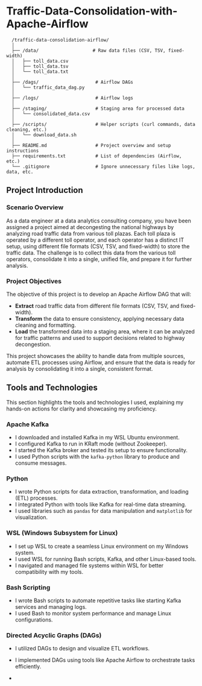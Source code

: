 # Traffic-Data-Consolidation-with-Apache-Airflow


      /traffic-data-consolidation-airflow/
      │
      ├── /data/                    # Raw data files (CSV, TSV, fixed-width)
      │   ├── toll_data.csv
      │   ├── toll_data.tsv
      │   └── toll_data.txt
      │
      ├── /dags/                     # Airflow DAGs
      │   └── traffic_data_dag.py
      │
      ├── /logs/                     # Airflow logs
      │
      ├── /staging/                  # Staging area for processed data
      │   └── consolidated_data.csv
      │
      ├── /scripts/                  # Helper scripts (curl commands, data cleaning, etc.)
      │   └── download_data.sh
      │
      ├── README.md                  # Project overview and setup instructions
      ├── requirements.txt           # List of dependencies (Airflow, etc.)
      └── .gitignore                 # Ignore unnecessary files like logs, data, etc.


## Project Introduction

### Scenario Overview

As a data engineer at a data analytics consulting company, you have been assigned a project aimed at decongesting the national highways by analyzing road traffic data from various toll plazas. Each toll plaza is operated by a different toll operator, and each operator has a distinct IT setup, using different file formats (CSV, TSV, and fixed-width) to store the traffic data. The challenge is to collect this data from the various toll operators, consolidate it into a single, unified file, and prepare it for further analysis.

### Project Objectives

The objective of this project is to develop an Apache Airflow DAG that will:
- **Extract** road traffic data from different file formats (CSV, TSV, and fixed-width).
- **Transform** the data to ensure consistency, applying necessary data cleaning and formatting.
- **Load** the transformed data into a staging area, where it can be analyzed for traffic patterns and used to support decisions related to highway decongestion.

This project showcases the ability to handle data from multiple sources, automate ETL processes using Airflow, and ensure that the data is ready for analysis by consolidating it into a single, consistent format.

## Tools and Technologies  

This section highlights the tools and technologies I used, explaining my hands-on actions for clarity and showcasing my proficiency.  

### Apache Kafka  
- I downloaded and installed Kafka in my WSL Ubuntu environment.  
- I configured Kafka to run in KRaft mode (without Zookeeper).  
- I started the Kafka broker and tested its setup to ensure functionality.  
- I used Python scripts with the `kafka-python` library to produce and consume messages.  

### Python  
- I wrote Python scripts for data extraction, transformation, and loading (ETL) processes.  
- I integrated Python with tools like Kafka for real-time data streaming.  
- I used libraries such as `pandas` for data manipulation and `matplotlib` for visualization.  

### WSL (Windows Subsystem for Linux)  
- I set up WSL to create a seamless Linux environment on my Windows system.  
- I used WSL for running Bash scripts, Kafka, and other Linux-based tools.  
- I navigated and managed file systems within WSL for better compatibility with my tools.  

### Bash Scripting  
- I wrote Bash scripts to automate repetitive tasks like starting Kafka services and managing logs.  
- I used Bash to monitor system performance and manage Linux configurations.  

### Directed Acyclic Graphs (DAGs)  
- I utilized DAGs to design and visualize ETL workflows.  
- I implemented DAGs using tools like Apache Airflow to orchestrate tasks efficiently.

- 

